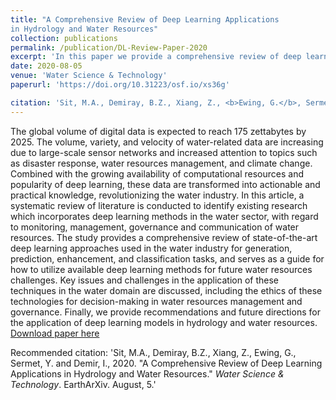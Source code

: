```yaml
---
title: "A Comprehensive Review of Deep Learning Applications
in Hydrology and Water Resources"
collection: publications
permalink: /publication/DL-Review-Paper-2020
excerpt: 'In this paper we provide a comprehensive review of deep learning applications in hydrology and water resources from 2018 through April of 2020.'
date: 2020-08-05
venue: 'Water Science & Technology'
paperurl: 'https://doi.org/10.31223/osf.io/xs36g'

citation: 'Sit, M.A., Demiray, B.Z., Xiang, Z., <b>Ewing, G.</b>, Sermet, Y. and Demir, I., 2020. &quot;A Comprehensive Review of Deep Learning Applications in Hydrology and Water Resources.&quot; <i>Water Science & Technology</i>. EarthArXiv. August, 5.'
---
```

The global volume of digital data is expected to reach 175 zettabytes by 2025. The volume, variety, and velocity of water-related data are increasing due to large-scale sensor networks and increased attention to topics such as disaster response, water resources management, and climate change. Combined with the growing availability of computational resources and popularity of deep learning, these data are transformed into actionable and practical knowledge, revolutionizing the water industry. In this article, a systematic review of literature is conducted to identify existing research which incorporates deep learning methods in the water sector, with regard to monitoring, management, governance and communication of water resources. The study provides a comprehensive review of state-of-the-art deep learning approaches used in the water industry for generation, prediction, enhancement, and classification tasks, and serves as a guide for how to utilize available deep learning methods for future water resources challenges. Key issues and challenges in the application of these techniques in the water domain are discussed, including the ethics of these technologies for decision-making in water resources management and governance. Finally, we provide recommendations and future directions for the application of deep learning models in hydrology and water resources.
[Download paper here](https://doi.org/10.31223/osf.io/xs36g)

Recommended citation: 'Sit, M.A., Demiray, B.Z., Xiang, Z., Ewing, G., Sermet, Y. and Demir, I., 2020. &quot;A Comprehensive Review of Deep Learning Applications in Hydrology and Water Resources.&quot; <i>Water Science & Technology</i>. EarthArXiv. August, 5.'